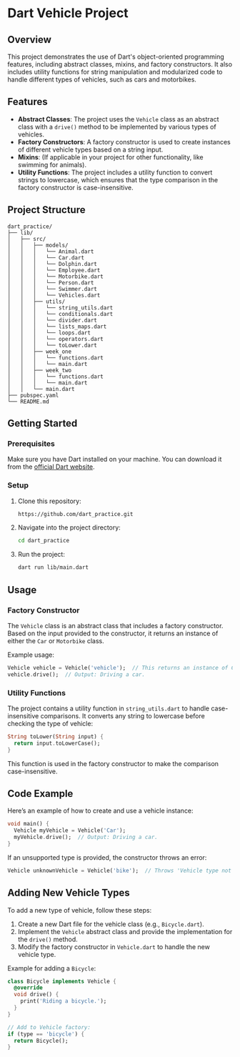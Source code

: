 # Dart Vehicle Project

## Overview

This project demonstrates the use of Dart's object-oriented programming features, including abstract classes, mixins, and factory constructors. It also includes utility functions for string manipulation and modularized code to handle different types of vehicles, such as cars and motorbikes.

## Features

- **Abstract Classes**: The project uses the `Vehicle` class as an abstract class with a `drive()` method to be implemented by various types of vehicles.
- **Factory Constructors**: A factory constructor is used to create instances of different vehicle types based on a string input.
- **Mixins**: (If applicable in your project for other functionality, like swimming for animals).
- **Utility Functions**: The project includes a utility function to convert strings to lowercase, which ensures that the type comparison in the factory constructor is case-insensitive.

## Project Structure

```plaintext
dart_practice/
├── lib/
│   ├── src/
│   │   ├── models/
│   │   │   └── Animal.dart 
│   │   │   └── Car.dart  
│   │   │   └── Dolphin.dart  
│   │   │   └── Employee.dart  
│   │   │   └── Motorbike.dart
│   │   │   └── Person.dart  
│   │   │   └── Swimmer.dart   
│   │   │   └── Vehicles.dart   
│   │   ├── utils/
│   │   │   └── string_utils.dart  
│   │   │   └── conditionals.dart  
│   │   │   └── divider.dart    
│   │   │   └── lists_maps.dart    
│   │   │   └── loops.dart    
│   │   │   └── operators.dart
│   │   │   └── toLower.dart
│   │   ├── week_one
│   │   │   └── functions.dart
│   │   │   └── main.dart
│   │   ├── week_two
│   │   │   └── functions.dart
│   │   │   └── main.dart
│   │   └── main.dart
├── pubspec.yaml
└── README.md 
```

## Getting Started

### Prerequisites

Make sure you have Dart installed on your machine. You can download it from the [official Dart website](https://dart.dev/get-dart).

### Setup

1. Clone this repository:

   ```bash
   https://github.com/dart_practice.git
   ```

2. Navigate into the project directory:

   ```bash
   cd dart_practice
   ```

3. Run the project:

   ```bash
   dart run lib/main.dart
   ```

## Usage

### Factory Constructor

The `Vehicle` class is an abstract class that includes a factory constructor. Based on the input provided to the constructor, it returns an instance of either the `Car` or `Motorbike` class.

Example usage:

```dart
Vehicle vehicle = Vehicle('vehicle');  // This returns an instance of Car.
vehicle.drive();  // Output: Driving a car.
```

### Utility Functions

The project contains a utility function in `string_utils.dart` to handle case-insensitive comparisons. It converts any string to lowercase before checking the type of vehicle:

```dart
String toLower(String input) {
  return input.toLowerCase();
}
```

This function is used in the factory constructor to make the comparison case-insensitive.

## Code Example

Here’s an example of how to create and use a vehicle instance:

```dart
void main() {
  Vehicle myVehicle = Vehicle('Car');
  myVehicle.drive();  // Output: Driving a car.
}
```

If an unsupported type is provided, the constructor throws an error:

```dart
Vehicle unknownVehicle = Vehicle('bike');  // Throws 'Vehicle type not found'
```

## Adding New Vehicle Types

To add a new type of vehicle, follow these steps:

1. Create a new Dart file for the vehicle class (e.g., `Bicycle.dart`).
2. Implement the `Vehicle` abstract class and provide the implementation for the `drive()` method.
3. Modify the factory constructor in `Vehicle.dart` to handle the new vehicle type.

Example for adding a `Bicycle`:

```dart
class Bicycle implements Vehicle {
  @override
  void drive() {
    print('Riding a bicycle.');
  }
}

// Add to Vehicle factory:
if (type == 'bicycle') {
  return Bicycle();
}
```
